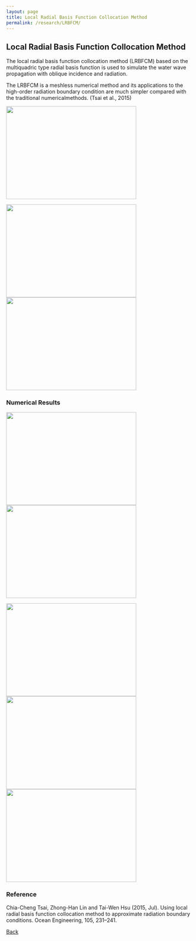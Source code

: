 ```yaml
---
layout: page
title: Local Radial Basis Function Collocation Method
permalink: /research/LRBFCM/
---
```

## Local Radial Basis Function Collocation Method

The local radial basis function collocation method (LRBFCM) based on the multiquadric type radial basis function is used to simulate the water wave propagation with oblique incidence and radiation.

The LRBFCM is a meshless numerical method and its applications to the high-order radiation boundary condition are much simpler compared with the traditional numericalmethods. (Tsai et al., 2015)

<img src="https://raw.githubusercontent.com/FiniteTsai/FiniteTsai.github.io/master/images/research/Local Radial Basis Function Collocation Method/LRBFCM.png" width ="350" height="250">

<img src="https://raw.githubusercontent.com/FiniteTsai/FiniteTsai.github.io/master/images/research/Local Radial Basis Function Collocation Method/LL.png" width ="350" height="250"><img src="https://raw.githubusercontent.com/FiniteTsai/FiniteTsai.github.io/master/images/research/Local Radial Basis Function Collocation Method/L5.png" width ="350" height="250">

### Numerical Results

<img src="https://raw.githubusercontent.com/FiniteTsai/FiniteTsai.github.io/master/images/research/Local Radial Basis Function Collocation Method/LRBFCM5.png" width ="350" height="250"><img src="https://raw.githubusercontent.com/FiniteTsai/FiniteTsai.github.io/master/images/research/Local Radial Basis Function Collocation Method/LRBFCM3.png" width ="350" height="250">

<img src="https://raw.githubusercontent.com/FiniteTsai/FiniteTsai.github.io/master/images/research/Local Radial Basis Function Collocation Method/LRBFCM6.png" width ="350" height="250"><img src="https://raw.githubusercontent.com/FiniteTsai/FiniteTsai.github.io/master/images/research/Local Radial Basis Function Collocation Method/LRBFCM7.png" width ="350" height="250"><img src="https://raw.githubusercontent.com/FiniteTsai/FiniteTsai.github.io/master/images/research/Local Radial Basis Function Collocation Method/LRBFCM8.png" width ="350" height="250">


### Reference
Chia-Cheng Tsai, Zhong-Han Lin and Tai-Wen Hsu (2015, Jul). Using local radial basis function collocation method to approximate radiation boundary conditions. Ocean Engineering, 105, 231–241.

[Back](https://finitetsai.github.io/research)
